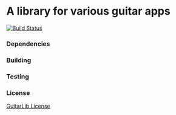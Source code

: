# A library for various guitar apps #

[![Build Status](https://travis-ci.org/vegichan/GuitarLib.svg?branch=master)](https://travis-ci.org/vegichan/GuitarLib)

### Dependencies

### Building

### Testing

### License

[GuitarLib License](https://github.com/vegichan/GuitarLib/blob/master/LICENSE)
